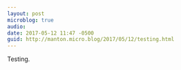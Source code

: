 ```yaml
---
layout: post
microblog: true
audio: 
date: 2017-05-12 11:47 -0500
guid: http://manton.micro.blog/2017/05/12/testing.html
---
```

Testing.
